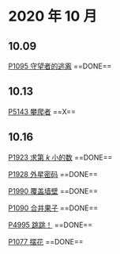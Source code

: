 # 2020 年 10 月

## 10.09

[P1095 守望者的逃离](../202010/P1095.md) ==DONE==

## 10.13

[P5143 攀爬者](../202010/P5143.md) ==X==

## 10.16

[P1923 求第 $k$ 小的数](../202010/P1923.md) ==DONE==

[P1928 外星密码](../202010/P1928.md) ==DONE==

[P1990 覆盖墙壁](../202010/P1990.md) ==DONE==

[P1090 合并果子](../202010/P1090.md) ==DONE==

[P4995 跳跳！](../202010/P4995.md) ==DONE==

[P1077 摆花](../202010/P1077.md) ==DONE==



